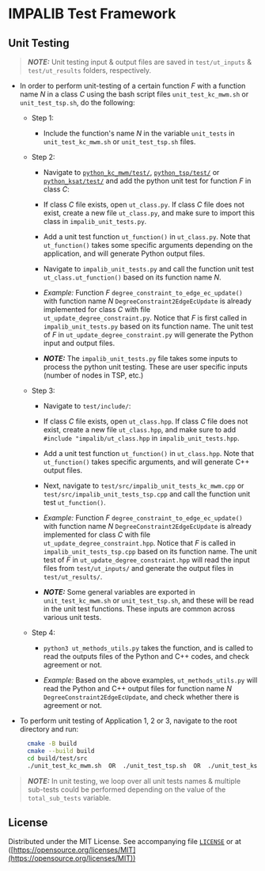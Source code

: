 # **IMPALIB Test Framework**

## Unit Testing

> _**NOTE:**_ Unit testing input & output files are saved in `test/ut_inputs` & `test/ut_results` folders, respectively.

- In order to perform unit-testing of a certain function $F$ with a function name $N$ in a class $C$ using the bash script files `unit_test_kc_mwm.sh` or `unit_test_tsp.sh`, do the following:
  
  - Step $1$:
    - Include the function's name $N$ in the variable `unit_tests` in `unit_test_kc_mwm.sh` or `unit_test_tsp.sh` files.
  
  - Step $2$:
    - Navigate to [`python_kc_mwm/test/`](python_kc_mwm/test/), [`python_tsp/test/`](python_tsp/test/) or [`python_ksat/test/`](python_ksat/test/) and add the python unit test for function $F$ in class $C$:

    - If class $C$ file exists, open `ut_class.py`. If class $C$ file does not exist, create a new file `ut_class.py`, and make sure to import this class in `impalib_unit_tests.py`.

    - Add a unit test function `ut_function()` in `ut_class.py`. Note that `ut_function()` takes some specific arguments depending on the application, and will generate Python output files.

    - Navigate to `impalib_unit_tests.py` and call the function unit test `ut_class.ut_function()` based on its function name $N$.

    - _Example:_ Function $F$ `degree_constraint_to_edge_ec_update()` with function name $N$ `DegreeConstraint2EdgeEcUpdate` is already implemented for class $C$ with file `ut_update_degree_constraint.py`. Notice that $F$ is first called in `impalib_unit_tests.py` based on its function name. The unit test of $F$ in `ut_update_degree_constraint.py` will generate the Python input and output files.

    - _**NOTE:**_ The `impalib_unit_tests.py` file takes some inputs to process the python unit testing. These are user specific inputs (number of nodes in TSP, etc.)

  - Step $3$:
    - Navigate to `test/include/`:

    - If class $C$ file exists, open `ut_class.hpp`. If class $C$ file does not exist, create a new file `ut_class.hpp`, and make sure to add `#include "impalib/ut_class.hpp` in `impalib_unit_tests.hpp`.

    - Add a unit test function `ut_function()` in `ut_class.hpp`. Note that `ut_function()` takes specific arguments, and will generate C++ output files.

    - Next, navigate to `test/src/impalib_unit_tests_kc_mwm.cpp` or `test/src/impalib_unit_tests_tsp.cpp` and call the function unit test `ut_function()`.

    - _Example:_ Function $F$ `degree_constraint_to_edge_ec_update()` with function name $N$ `DegreeConstraint2EdgeEcUpdate` is already implemented for class $C$ with file `ut_update_degree_constraint.hpp`. Notice that $F$ is called in `impalib_unit_tests_tsp.cpp` based on its function name. The unit test of $F$ in `ut_update_degree_constraint.hpp` will read the input files from `test/ut_inputs/` and generate the output files in `test/ut_results/`.

    - _**NOTE:**_ Some general variables are exported in `unit_test_kc_mwm.sh` or `unit_test_tsp.sh`, and these will be read in the unit test functions. These inputs are common across various unit tests.

  - Step $4$:
    - `python3 ut_methods_utils.py` takes the function, and is called to read the outputs files of the Python and C++ codes, and check agreement or not.

    - _Example:_ Based on the above examples, `ut_methods_utils.py` will read the Python and C++ output files for function name $N$ `DegreeConstraint2EdgeEcUpdate`, and check whether there is agreement or not.

- To perform unit testing of Application $1$, $2$ or $3$, navigate to the root directory and run:
  
  ```bash
    cmake -B build
    cmake --build build
    cd build/test/src
    ./unit_test_kc_mwm.sh  OR  ./unit_test_tsp.sh  OR  ./unit_test_ksat.sh
  ```

> _**NOTE:**_ In unit testing, we loop over all unit tests names & multiple sub-tests could be performed depending on the value of the `total_sub_tests` variable.

## **License**

Distributed under the MIT License.
See accompanying file [`LICENSE`](https://github.com/RustomAlexios/IMPALIB/blob/main/LICENSE) or at
([https://opensource.org/licenses/MIT](https://opensource.org/licenses/MIT))
